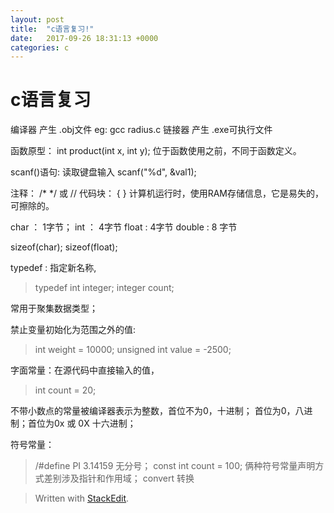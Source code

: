```yaml
---
layout: post
title:  "c语言复习!"
date:   2017-09-26 18:31:13 +0000
categories: c
---
```


c语言复习
========
编译器  产生 .obj文件  eg: gcc radius.c
链接器   产生 .exe可执行文件

函数原型： int product(int x, int y);
	位于函数使用之前，不同于函数定义。

scanf()语句: 读取键盘输入  scanf("%d", &val1);

注释： /*    */  或 //
代码块： { }
计算机运行时，使用RAM存储信息，它是易失的，可擦除的。

char  ： 1字节；
int ： 4字节
float :  4字节
double :   8 字节

sizeof(char);
sizeof(float);

typedef : 指定新名称,
>typedef int integer;
>integer count;

常用于聚集数据类型；

禁止变量初始化为范围之外的值: 
>int weight = 10000;
>unsigned int value = -2500;

字面常量：在源代码中直接输入的值，
>int count = 20;

不带小数点的常量被编译器表示为整数，首位不为0，十进制；
首位为0，八进制；首位为0x 或 0X 十六进制；

符号常量：
> /#define PI 3.14159   无分号；
> const int count = 100;
> 俩种符号常量声明方式差别涉及指针和作用域；
>    convert 转换
 

				
> Written with [StackEdit](https://stackedit.io/).


[jekyll-docs]: https://jekyllrb.com/docs/home
[jekyll-gh]:   https://github.com/jekyll/jekyll
[jekyll-talk]: https://talk.jekyllrb.com/
